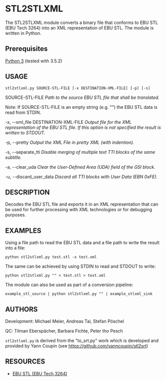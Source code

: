 # STL2STLXML
The STL2STLXML module converts a binary file that conforms to EBU STL
(EBU Tech 3264) into an XML representation of EBU STL. The module is
written in Python.

## Prerequisites
[Python 3](https://www.python.org) (tested with 3.5.2)

## USAGE

    stl2stlxml.py SOURCE-STL-FILE [-x DESTINATION-XML-FILE] [-p] [-s]

SOURCE-STL-FILE <i>Path to the source EBU STL file that shall be translated.</i>

Note: If SOURCE-STL-FILE is an empty string (e.g. "") the EBU STL data is read from STDIN.

-x, --xml_file DESTINATION-XML-FILE <i>Output file for the XML representation of the EBU STL file. If this option is not specified the result is written to STDOUT.</i>

-p, --pretty <i>Output the XML File in pretty XML (with indention).</i>

-s, --separate_tti <i>Disable merging of multiple text TTI blocks of the same subtitle.</i>

-a, --clear_uda <i>Clear the User-Defined Area (UDA) field of the GSI block.</i>

-u, --discard_user_data <i>Discard all TTI blocks with User Data (EBN 0xFE).</i>


## DESCRIPTION
Decodes the EBU STL file and exports it in an XML representation that
can be used for further processing with XML technologies or for
debugging purposes.

## EXAMPLES
Using a file path to read the EBU STL data and a file path to write the result into a file:

    python stl2stlxml.py test.stl -x test.xml

The same can be achieved by using STDIN to read and STDOUT to write:

    python stl2stlxml.py "" < test.stl > test.xml
    
The module can also be used as part of a conversion pipeline:

    example_stl_source | python stl2stlxml.py "" | example_stlxml_sink

## AUTHORS
Development: Michael Meier, Andreas Tai, Stefan Pöschel

QC: Tilman Eberspächer, Barbara Fichte, Peter tho Pesch

`stl2stlxml.py` is derived from the "to_srt.py" work which is developed
and provided by Yann Coupin (see https://github.com/yanncoupin/stl2srt)

## RESOURCES
* [EBU STL (EBU Tech 3264)](https://tech.ebu.ch/docs/tech/tech3264.pdf)
